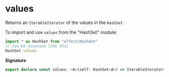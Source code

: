 # values

Returns an `IterableIterator` of the values in the `HashSet`.

To import and use `values` from the "HashSet" module:

```ts
import * as HashSet from "effect/HashSet"
// Can be accessed like this
HashSet.values
```

**Signature**

```ts
export declare const values: <A>(self: HashSet<A>) => IterableIterator<A>
```
